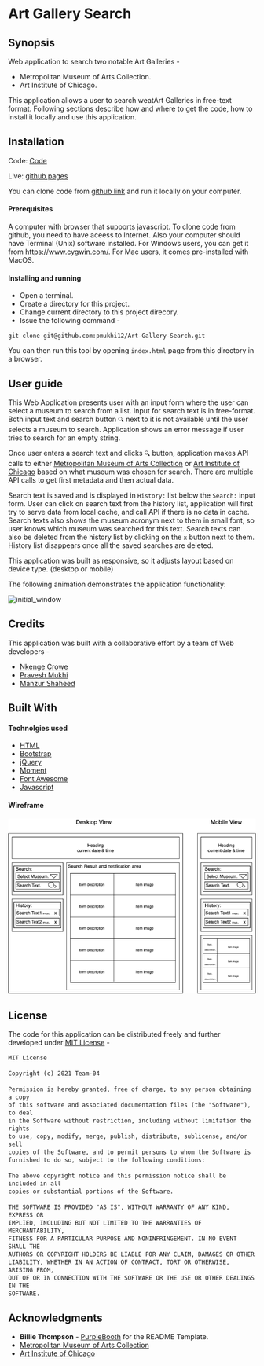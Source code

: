 # Art Gallery Search
## Synopsis
Web application to search two notable Art Galleries -
- Metropolitan Museum of Arts Collection.
- Art Institute of Chicago.

This application allows a user to search weatArt Galleries in free-text format. Following sections describe how and where to get the code, how to install it locally and use this application.

## Installation
Code: [Code](https://github.com/pmukhi12/Art-Gallery-Search)

Live: [github pages](https://pmukhi12.github.io/Art-Gallery-Search/)

You can clone code from [github link](https://github.com/pmukhi12/Art-Gallery-Search) and run it locally on your computer.

#### Prerequisites

A computer with browser that supports javascript. To clone code from github, you need to have aceess to Internet. Also your computer should have Terminal (Unix) software installed. For Windows users, you can get it from https://www.cygwin.com/. For Mac users, it comes pre-installed with MacOS. 

#### Installing and running

- Open a terminal.  
- Create a directory for this project.
- Change current directory to this project direcory.
- Issue the following command -

```
git clone git@github.com:pmukhi12/Art-Gallery-Search.git
```
You can then run this tool by opening ```index.html``` page from this directory in a browser.

## User guide
This Web Application presents user with an input form where the user can select a museum to search from a list. Input for search text is in free-format. Both input text and search button ``` 🔍 ``` next to it is not available until the user selects a museum to search. Application shows an error message if user tries to search for an empty string.

Once user enters a search text and clicks ``` 🔍 ``` button, application makes API calls to either [Metropolitan Museum of Arts Collection](https://metmuseum.github.io/) or [Art Institute of Chicago](https://api.artic.edu/docs/) based on what museum was chosen for search. There are multiple API calls to get first metadata and then actual data. 

Search text is saved and is displayed in ```History:``` list below the ```Search:``` input form. User can click on search text from the history list, application will first try to serve data from local cache, and call API if there is no data in cache. Search texts also shows the museum acronym next to them in small font, so user knows which museum was searched for this text. Search texts can also be deleted from the history list by clicking on the ```x``` button next to them. History list disappears once all the saved searches are deleted.

This application was built as responsive, so it adjusts layout based on device type. (desktop or mobile)

The following animation demonstrates the application functionality:

![initial_window](./assets/images/art-gallery-search.gif)

## Credits
This application was built with a collaborative effort by a team of Web developers -

- [Nkenge Crowe](https://github.com/BluNite/)
- [Pravesh Mukhi](https://github.com/pmukhi12/)
- [Manzur Shaheed](https://github.com/manzur-shaheed/)

## Built With

#### Technolgies used
* [HTML](https://developer.mozilla.org/en-US/docs/Web/HTML)
* [Bootstrap](https://getbootstrap.com/)
* [jQuery](https://jquery.com/)
* [Moment](https://momentjs.com/)
* [Font Awesome](https://fontawesome.com/)
* [Javascript](https://developer.mozilla.org/en-US/docs/Web/JavaScript)

#### Wireframe

![wireframe](./assets/images/art-gallery-search.png)
## License
The code for this application can be distributed freely and further developed under [MIT License](https://choosealicense.com/licenses/mit/) -
```
MIT License 

Copyright (c) 2021 Team-04

Permission is hereby granted, free of charge, to any person obtaining a copy
of this software and associated documentation files (the "Software"), to deal
in the Software without restriction, including without limitation the rights
to use, copy, modify, merge, publish, distribute, sublicense, and/or sell
copies of the Software, and to permit persons to whom the Software is
furnished to do so, subject to the following conditions:

The above copyright notice and this permission notice shall be included in all
copies or substantial portions of the Software.

THE SOFTWARE IS PROVIDED "AS IS", WITHOUT WARRANTY OF ANY KIND, EXPRESS OR
IMPLIED, INCLUDING BUT NOT LIMITED TO THE WARRANTIES OF MERCHANTABILITY,
FITNESS FOR A PARTICULAR PURPOSE AND NONINFRINGEMENT. IN NO EVENT SHALL THE
AUTHORS OR COPYRIGHT HOLDERS BE LIABLE FOR ANY CLAIM, DAMAGES OR OTHER
LIABILITY, WHETHER IN AN ACTION OF CONTRACT, TORT OR OTHERWISE, ARISING FROM,
OUT OF OR IN CONNECTION WITH THE SOFTWARE OR THE USE OR OTHER DEALINGS IN THE
SOFTWARE.
```


## Acknowledgments
* **Billie Thompson** - [PurpleBooth](https://github.com/PurpleBooth) for the README Template.
* [Metropolitan Museum of Arts Collection](https://metmuseum.github.io/)
* [Art Institute of Chicago](https://api.artic.edu/docs/)
